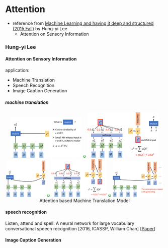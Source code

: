 # Attention

- reference from [Machine Learning and having it deep and structured (2015,Fall)](http://speech.ee.ntu.edu.tw/~tlkagk/courses/MLDS_2015_2/Lecture/Attain%20(v3).ecm.mp4/index.html) by Hung-yi Lee
  - Attention on Sensory Information
  
  
### Hung-yi Lee
#### Attention on Sensory Information
  
application:
  - Machine Translation
  - Speech Recognition
  - Image Caption Generation
  
  
##### machine translation
  
<div align=center>
  <img src="https://github.com/YunlianMoon/AILibrary/blob/master/DeepLearning/Attention/images/machine_translate_match.png" width="45%" />
  <img src="https://github.com/YunlianMoon/AILibrary/blob/master/DeepLearning/Attention/images/arrow.jpg" width="2%" />
  <img src="https://github.com/YunlianMoon/AILibrary/blob/master/DeepLearning/Attention/images/machine_translation_rnn_1.png" width="45%" />
  <img src="https://github.com/YunlianMoon/AILibrary/blob/master/DeepLearning/Attention/images/machine_translation_rnn_2.png" width="25%" />
  <img src="https://github.com/YunlianMoon/AILibrary/blob/master/DeepLearning/Attention/images/arrow.jpg" width="2%" />
  <img src="https://github.com/YunlianMoon/AILibrary/blob/master/DeepLearning/Attention/images/machine_translation_rnn_3.png" width="35%" />
  <img src="https://github.com/YunlianMoon/AILibrary/blob/master/DeepLearning/Attention/images/arrow.jpg" width="2%" />
  <img src="https://github.com/YunlianMoon/AILibrary/blob/master/DeepLearning/Attention/images/machine_translation_rnn_4.png" width="32%" /><br/>
  Attention based Machine Translation Model
</div>

#### speech recognition

Listen, attend and spell: A neural network for large vocabulary conversational speech recognition \[2016, ICASSP, William Chan\] \[[Paper](https://storage.googleapis.com/pub-tools-public-publication-data/pdf/44926.pdf)\]

#### Image Caption Generation

  
  
  
  


